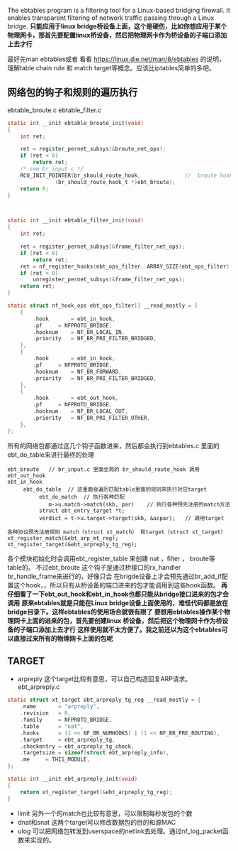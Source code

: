 The ebtables program is a filtering tool for a Linux-based bridging firewall. 
  It enables transparent filtering of network traffic passing through a Linux bridge. 
**只能应用于linux bridge桥设备上面，这个是硬伤，比如你想应用于某个物理网卡，那首先要配置linux桥设备，然后把物理网卡作为桥设备的子端口添加上去才行**


最好先man ebtables或者 看看 https://linux.die.net/man/8/ebtables 的说明，
理解table  chain rule 和 match  target等概念。应该比iptables简单的多吧。


网络包的钩子和规则的遍历执行
----------------------------

ebtable_broute.c
ebtable_filter.c
```c
static int __init ebtable_broute_init(void)
{
	int ret;

	ret = register_pernet_subsys(&broute_net_ops);
	if (ret < 0)
		return ret;
	/* see br_input.c */
	RCU_INIT_POINTER(br_should_route_hook,              //  broute hook
			   (br_should_route_hook_t *)ebt_broute);
	return 0;
}



static int __init ebtable_filter_init(void)
{
	int ret;

	ret = register_pernet_subsys(&frame_filter_net_ops);
	if (ret < 0)
		return ret;
	ret = nf_register_hooks(ebt_ops_filter, ARRAY_SIZE(ebt_ops_filter));
	if (ret < 0)
		unregister_pernet_subsys(&frame_filter_net_ops);
	return ret;
}

static struct nf_hook_ops ebt_ops_filter[] __read_mostly = {
	{
		.hook		= ebt_in_hook,
		.pf		= NFPROTO_BRIDGE,
		.hooknum	= NF_BR_LOCAL_IN,
		.priority	= NF_BR_PRI_FILTER_BRIDGED,
	},
	{
		.hook		= ebt_in_hook,
		.pf		= NFPROTO_BRIDGE,
		.hooknum	= NF_BR_FORWARD,
		.priority	= NF_BR_PRI_FILTER_BRIDGED,
	},
	{
		.hook		= ebt_out_hook,
		.pf		= NFPROTO_BRIDGE,
		.hooknum	= NF_BR_LOCAL_OUT,
		.priority	= NF_BR_PRI_FILTER_OTHER,
	},
};

```

所有的网络包都通过这几个钩子函数进来，然后都会执行到ebtables.c 里面的ebt_do_table来进行最终的处理
```text
ebt_broute   // br_input.c 里面全局的 br_should_route_hook 调用 
ebt_out_hook
ebt_in_hook
     ebt_do_table  // 这里面会遍历匹配table里面的规则来执行对应target
          ebt_do_match  // 执行各种匹配
             m->u.match->match(skb, par)    // 执行各种预先注册的match方法 
          struct ebt_entry_target *t;
          verdict = t->u.target->target(skb, &acpar);   // 调用target 

各种协议预先注册规则 match（struct xt_match） 和target（struct xt_target）
xt_register_match(&ebt_arp_mt_reg);
xt_register_target(&ebt_arpreply_tg_reg);
```      

各个模块初始化时会调用ebt_register_table 来创建 nat ，filter ， broute等 table的。
不过ebt_broute 这个钩子是通过桥接口的rx_handler br_handle_frame来进行的，好像只会
在brigde设备上才会预先通过br_add_if配置这个hook，，所以只有从桥设备的端口进来的包才能调用到这些hook函数。
**再仔细看了一下ebt_out_hook和ebt_in_hook也都只能从bridge接口进来的包才会调用**
**原来ebtables就是只能在Linux bridge设备上面使用的，难怪代码都是放在bridge目录下。这样ebtables的使用场合就很有限了**
**要想用ebtables操作某个物理网卡上面的进来的包，首先要创建linux 桥设备，然后把这个物理网卡作为桥设备的子端口添加上去才行**
**这样使用就不太方便了。我之前还以为这个ebtables可以直接过来所有的物理网卡上面的包呢**


TARGET 
------

- arpreply 
   这个target比较有意思，可以自己构造回复ARP请求。
ebt_arpreply.c
```c
static struct xt_target ebt_arpreply_tg_reg __read_mostly = {
	.name		= "arpreply",
	.revision	= 0,
	.family		= NFPROTO_BRIDGE,
	.table		= "nat",
	.hooks		= (1 << NF_BR_NUMHOOKS) | (1 << NF_BR_PRE_ROUTING),
	.target		= ebt_arpreply_tg,
	.checkentry	= ebt_arpreply_tg_check,
	.targetsize	= sizeof(struct ebt_arpreply_info),
	.me		= THIS_MODULE,
};

static int __init ebt_arpreply_init(void)
{
	return xt_register_target(&ebt_arpreply_tg_reg);
}
```

- limit 
    另外一个的match也比较有意思，可以限制每秒发包的个数
- dnat和snat
    这两个target可以修改数据包的目的和源MAC
- ulog 
    可以把网络包转发到userspace的netlink去处理。通过nf_log_packet函数来实现的。
